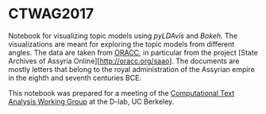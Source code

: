 # CTWAG2017

Notebook for visualizing topic models using *pyLDAvis* and *Bokeh*. The visualizations are meant for exploring the topic models from different angles. The data are taken from [ORACC](http://oracc.org), in particular from the project [State Archives of Assyria Online][http://oracc.org/saao]. The documents are mostly letters that belong to the royal administration of the Assyrian empire in the eighth and seventh centuries BCE.

This notebook was prepared for a meeting of the [Computational Text Analysis Working Group](http://http://dlabctawg.github.io/) at the D-lab, UC Berkeley.
